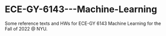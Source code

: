 # ECE-GY-6143---Machine-Learning
Some reference texts and HWs for ECE-GY 6143 Machine Learning for the Fall of 2022 @ NYU.
